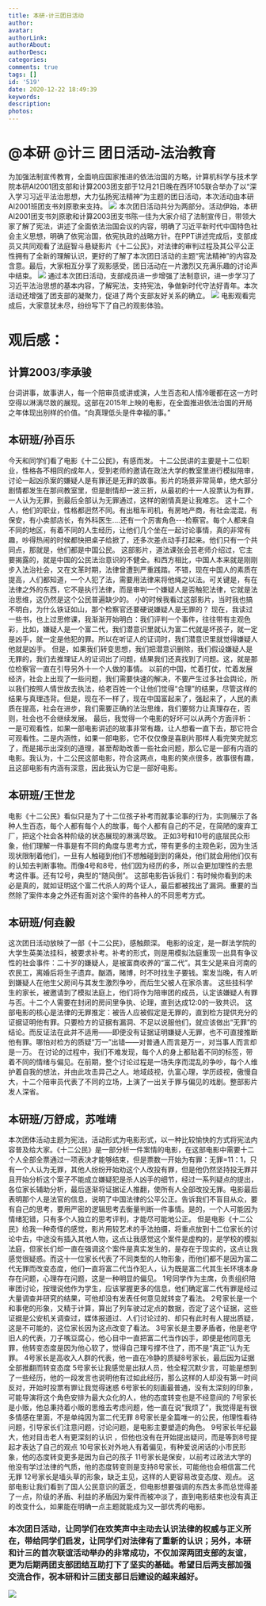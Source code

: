 ```yaml
---
title: 本研-计三团日活动
author: 
avatar: 
authorLink: 
authorAbout: 
authorDesc: 
categories: 
comments: true
tags: []
id: '519'
date: 2020-12-22 18:49:39
keywords:
description:
photos:
---
```


# @本研 @计三 团日活动-法治教育

为加强法制宣传教育，全面响应国家推进的依法治国的方略，计算机科学与技术学院本研AI2001团支部和计算2003团支部于12月21日晚在西环105联合举办了以“深入学习习近平法治思想，大力弘扬宪法精神”为主题的团日活动，本次活动由本研AI2001班团支书刘原歌来支持。 ![](http://www.aiupc.xyz/wp-content/uploads/2020/12/4-300x116.png) 本次团日活动共分为两部分。活动伊始，本研AI2001团支书刘原歌和计算2003团支书陈一佳为大家介绍了法制宣传日，带领大家了解了宪法，讲述了全面依法治国会议的内容，明确了习近平新时代中国特色社会主义思想，明确了依宪治国，依宪执政的战略方针。在PPT讲述完成后，支部成员又共同观看了法庭智斗悬疑影片《十二公民》，对法律的审判过程及其公平公正性拥有了全新的理解认识，更好的了解了本次团日活动的主题“宪法精神”的内容及含意。最后，大家相互分享了观影感受，团日活动在一片激烈又充满乐趣的讨论声中结束。 ![](http://www.aiupc.xyz/wp-content/uploads/2020/12/6cfe1d9a289fcbee-300x123.jpg) 通过本次团日活动，支部成员进一步增强了法制意识，进一步学习了习近平法治思想的基本内容，了解宪法，支持宪法，争做新时代守法好青年。本次活动还增强了团支部的凝聚力，促进了两个支部友好关系的确立。 ![](http://www.aiupc.xyz/wp-content/uploads/2020/12/2-300x154.png) 电影观看完成后，大家意犹未尽，纷纷写下了自己的观影体验。

# 观后感：

## 计算2003/李承骏

台词讲事，故事讲人，每一个陪审员或讲或演，人生百态和人情冷暖都在这一方时空得以淋漓尽致的展现。这部在2015年上映的电影，在全面推进依法治国的开局之年体现出别样的价值。“向真理低头是件幸福的事。”

## 本研班/孙百乐

今天和同学们看了电影《十二公民》，有感而发。 十二公民讲的主要是十二位职业，性格各不相同的成年人，受到老师的邀请在政法大学的教室里进行模拟陪审，讨论一起凶杀案的嫌疑人是有罪还是无罪的故事。影片的场景非常简单，绝大部分剧情都发生在那间教室里，但是剧情却一波三折，从最初的十一人投票认为有罪，一人认为无罪，到最后全部认为无罪通过，这样的剧情真是让我难忘。 这十二个人，他们的职业，性格都迥然不同。有出租车司机，有房地产商，有社会混混，有保安，有小卖部店长，有外科医生....还有一个厉害角色---检察官。每个人都来自不同的地区，有着不同的人生经历，让他们几个坐在一起讨论事情，真的非常有趣，吵得热闹的时候都快把桌子给掀了，还多次差点动手打起来。他们只有一个共同点，那就是，他们都是中国公民。 这部影片，道法课张会芸老师介绍过，它主要揭露的，就是中国的公民法治意识的不健全。和西方相比，中国人本来就是刚刚步入法治社会，又在文革时期，法律曾遭到严重践踏。不错，现在中国人的素质在提高，人们都知道，一个人犯了法，需要用法律来将他绳之以法。可关键是，有在法律之外的东西，它不是执行法律，而是审判一个嫌疑人是否触犯法律，它就是法治思维，这仍然是这个公民普遍缺少的。 小的时候我看过这部影片，当时我也搞不明白，为什么铁证如山，那个检察官还要硬说嫌疑人是无罪的？ 现在，我读过一些书，也上过思修课，我渐渐开始明白：我们评判一个事件，往往带有主观色彩，比如，嫌疑人是一个富二代，我们潜意识里就认为富二代就是坏孩子，就一定是凶手，就一定是他犯的罪。所以在听证人的证词时，我们潜意识里就觉得嫌疑人他就是凶手。 但是，如果我们转变思想，我们把潜意识删除，我们假设嫌疑人是无罪的，我们去推理证人的证词出了问题，结果我们还真找到了问题。这，就是那位检察官一直在引导另外十一个人做的事情。 以前的中国，忙着打仗，忙着发展经济，社会上出现了一些问题，我们需要快速的解决，不要产生过多社会舆论，所以我们按照人情世故去执法，给老百姓一个让他们觉得“合理”的结果，尽管这样的结果与真理违背。但是，现在不一样了，现在中国富起来了，强起来了，人民的素质在提高，社会在进步，我们需要正确的法治思维，我们要努力让真理存在，否则，社会也不会继续发展。 最后，我觉得一个电影的好坏可以从两个方面评析：一是可观看性，如果一部电影讲述的故事非常有趣，让人想看一直下去，那它符合可观看性。二是内涵性，如果一部电影，它不仅仅像是喜剧片那样人看完笑完就忘了，而是揭示出深刻的道理，甚至帮助改善一些社会问题，那么它是一部有内涵的电影。我认为，十二公民这部电影，符合这两点，电影的笑点很多，故事很有趣，且这部电影有内涵有深意，因此我认为它是一部好电影。

## 本研班/王世龙

电影《十二公民》看似只是为了十二位孩子补考而就事论事的行为，实则展示了各种人生百态，每个人都有每个人的故事，每个人都有自己的不足，在简陋的废弃工厂，把这个社会各种阶级的状态展现的淋漓尽致。 正如3号和10号的底层民众形象，他们理解一件事是有不同的角度与思考方式，带有更多的主观色彩，因为生活现状限制着他们，一旦有人触碰到他们不想触碰到到的痛处，他们就会用他们仅有的认知去判断事物。而像4号和8号，他们因为经历的多，所以会更加理性的去思考这件事。还有12号，典型的“随风倒”。 这部电影告诉我们：有时候你看到的未必是真的，就如证明这个富二代杀人的两个证人，最后都被找出了漏洞。重要的当然除了案件本身之外还有面对这个案件的各种人的不同思考方式。

## 本研班/何垚毅

这次团日活动放映了一部《十二公民》，感触颇深。 电影的设定，是一群法学院的大学生英美法挂科，被要求补考。补考的形式，则是用模拟法庭重现一出具有争议性的社会事件：二十岁的嫌疑人，是被富商收养的“富二代”。其生父是来自河南的农民工，离婚后将生子遗弃。酗酒，赌博，时不时找生子要钱。案发当晚，有人听到嫌疑人在他生父房间与其发生激烈争吵，而后生父被人在家杀害。 这些挂科学生的家长，被邀请到了模拟法庭上，他们将作为陪审团的成员，认定该嫌疑人有罪与否。十二个人需要在封闭的房间里争执、论理，直到达成12:0的一致共识。 这部电影的核心是法律的无罪推定：被告人应被假定是无罪的，直到检方提供充分的证据证明他有罪。只要检方的证据有漏洞、不足以说服他们，就应该做出“无罪”的结论。而反证法在此并不适用——即便没有证据证明嫌疑人无罪，也不可直接推断他有罪。哪怕对检方的质疑“万一”出错——对普通人而言是万一，对当事人而言却是一万。 在讨论的过程中，我们不难发现，每个人的身上都贴着不同的标签，带着不同的情绪与偏见。在前期，整个讨论过程是一场失序而混乱的争吵，每个人维护着自我的想法，并由此攻击异己之人。地域歧视，仇富心理，学历歧视，傲慢自大，十二个陪审员代表了不同的立场，上演了一出关于罪与偏见的戏剧。整部影片发人深省。

## 本研班/万舒成，苏唯靖

本次团体活动主题为宪法，活动形式为电影形式，以一种比较愉快的方式将宪法内容普及给大家。《十二公民》是一部分析一件案情的电影，在这部电影中需要十二个人全部全票通过一项表决才能够结束，但是票数一开始为有罪：无罪=11：1，只有一个人认为无罪，其他人纷纷开始劝这个人改投有罪，但是他仍然坚持投无罪并且开始分析这个案子不能成立嫌疑犯是杀人凶手的细节，经过一系列疑点的提出，各位家长辅助分析，最后逐渐将证据证人推翻，使所有人全部改投无罪。电影最后表明那个人是法官的信息，说明了中国法律的公平公正。告诉我们不盲目从众，要有自己的思考，要用严密的逻辑思考去衡量判断一件事情。是的，一个人可能因为情绪犯错，只有多个人独立的思考评判，才能尽可能地公正。 但是电影《十二公民》给我一种奇怪的感觉，影片用较艺术的手法拍摄，将重点放到十二位家长的讨论中去，中途没有插入其他人物，这点让我感觉这个案件是虚构的，是学校的模拟法庭，但家长们却一直在强调这个案件是真实发生的，是存在于现实的，这点让我感觉很疑惑。而这十一位家长代表了不同类型的人物形象，而他们都不是因为富二代无罪而改变态度，他们一直将富二代当作犯人，认为既是富二代其生长环境本身存在问题，心理存在问题，这是一种明显的偏见。 1号同学作为主席，负责组织陪审团讨论，按理说他作为学生，应该掌握更多的信息，他们确定富二代有罪是经过大量调查并研究的结果，可他却没有发表任何意见就转变了看法。 2号家长是一个和事佬的形象，又精于计算，算出了列车驶过定点的数据，否定了这个证据，这些证据是公安机关调查过，媒体报道过、人们讨论过的、却只有此时有人提出质疑，这是不可能的，这位家长因为这点改变了看法。 3号家长是主要矛盾者，他是老守旧人的代表，刀子嘴豆腐心，他心目中一直把富二代当作凶手，即便是他同意无罪，他转变态度是因为他心软了，觉得自己理亏撑不住了，而不是“真正”认为无罪。 4号家长是高收入人群的代表，他一直在冷静的质疑8号家长，最后因为证据全部推翻而转变态度 5号家长让我感觉是出狱人员，他全程沉默少言，可能是想到了一些经历，他的一段发言也说明他有过如此经历，那么这样的人却没有第一时间反对，开始时投票有罪让我觉得迷惑 6号家长的刻画最普通，没有太深刻的印象，可能导演将这个角色安排为最大众化的人，他的态度转变也是不经意间的 7号家长是小贩，他总秉持着小贩的思维去考虑问题，他一直在说“我烦了”，我觉得是有很多情感在里面，不是单纯因为富二代无罪 8号家长是全篇唯一的公民，他理性看待问题，引导家长们注意问题，讨论问题，是电影主要塑造的角色。 9号家长年纪最大，他对目击老人有更深刻的认识 ，但他也没有在开始提出疑问，而是等到8号提起才表达了自己的观点 10号家长对外地人有着偏见，有种爱说闲话的小市民形象，他的态度转变更多是因为自己的孩子 11号家长是保安，以前考过政法大学的他没有学过法律的气质，他的态度转变则是支持8号家长，可能他也会相信富二代无罪 12号家长是墙头草的形象，缺乏主见，这样的人更容易改变态度、观点。 这部电影让我们看到了国人公民意识的匮乏，但电影想要强调的东西太多而总觉得差了一点，阶级的矛盾、利益的矛盾因为案件而被冲淡了，直到电影结束也没有真正的改变什么，如果能在明确一点主题就能成为又一部优秀的电影。

### 本次团日活动，让同学们在欢笑声中主动去认识法律的权威与正义所在，带给同学们启发，让同学们对法律有了重新的认识；另外，本研和计三的首次联谊活动举办的非常成功，不仅加深两团支部的友谊，更为后期两团支部团结互助打下了坚实的基础。希望日后两支部加强交流合作，祝本研和计三团支部日后建设的越来越好。

![](http://www.aiupc.xyz/wp-content/uploads/2020/12/3-300x135.jpg)